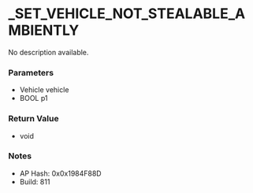 # _SET_VEHICLE_NOT_STEALABLE_AMBIENTLY

No description available.

### Parameters
* Vehicle vehicle
* BOOL p1

### Return Value
* void

### Notes
* AP Hash: 0x0x1984F88D
* Build: 811

